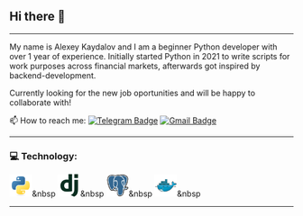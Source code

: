 ## Hi there 👋

---

My name is Alexey Kaydalov and I am a beginner Python developer with over 1 year of experience. Initially started Python in 2021 to write scripts for work purposes across financial markets, afterwards got inspired by backend-development.

Currently looking for the new job oportunities and will be happy to collaborate with!

📫 How to reach me: [![Telegram Badge](https://img.shields.io/badge/-lkaydalov-blue?style=flat&logo=Telegram&logoColor=white)](https://t.me/lkaydalov) [![Gmail Badge](https://img.shields.io/badge/-Gmail-red?style=flat&logo=Gmail&logoColor=white)](mailto:lkaydalov@gmail.com)

---

### 💻 Technology:

<div>

  <img src="https://github.com/devicons/devicon/blob/master/icons/python/python-original.svg" title="git" alt="git" width="40" height="40"/>&nbsp
  <img src="https://github.com/devicons/devicon/blob/master/icons/django/django-plain.svg" title="git" alt="git" width="40" height="40"/>&nbsp
  <img src="https://github.com/devicons/devicon/blob/master/icons/postgresql/postgresql-original.svg" title="git" alt="git" width="40" height="40"/>&nbsp
  <img src="https://github.com/devicons/devicon/blob/master/icons/docker/docker-original.svg" title="git" alt="git" width="40" height="40"/>&nbsp

</div>

---

